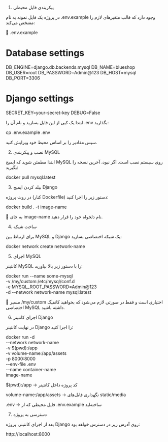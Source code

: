 1. پیکربندی فایل محیطی

در پروژه یک فایل نمونه به نام .env.example وجود دارد که قالب متغیرهای لازم را مشخص می‌کند:

📄 .env.example

# Database settings
DB_ENGINE=django.db.backends.mysql
DB_NAME=blueshop
DB_USER=root
DB_PASSWORD=Admin@123
DB_HOST=mysql
DB_PORT=3306

# Django settings
SECRET_KEY=your-secret-key
DEBUG=False


ابتدا یک کپی از این فایل بسازید و نام آن را .env بگذارید:

cp .env.example .env


سپس مقادیر را بر اساس محیط خود ویرایش کنید.

2. نصب و پیکربندی MySQL

ابتدا مطمئن شوید که ایمیج MySQL روی سیستم نصب است. اگر نبود، آخرین نسخه را بگیرید:

docker pull mysql:latest

3. بیلد کردن ایمیج Django

در روت پروژه (کنار Dockerfile) دستور زیر را اجرا کنید:

docker build . -t image-name


🔑 به جای image-name نام دلخواه خود را قرار دهید.

4. ساخت شبکه

برای ارتباط بین MySQL و Django یک شبکه اختصاصی بسازید:

docker network create network-name

5. اجرای MySQL

کانتینر MySQL را با دستور زیر بالا بیاورید:

docker run --name some-mysql \
    -v /my/custom:/etc/mysql/conf.d \
    -e MYSQL_ROOT_PASSWORD=Admin@123 \
    -d --network network-name mysql:latest


📌 مسیر /my/custom اختیاری است و فقط در صورتی لازم می‌شود که بخواهید کانفیگ اختصاصی MySQL داشته باشید.

6. اجرای کانتینر Django

در نهایت کانتینر Django را اجرا کنید:

docker run -d \
    --network network-name \
    -v $(pwd):/app \
    -v volume-name:/app/assets \
    -p 8000:8000 \
    --env-file .env \
    --name container-name \
    image-name


$(pwd):/app → کد پروژه داخل کانتینر

volume-name:/app/assets → نگهداری فایل‌های static/media

.env → فایل محیطی که از .env.example ساخته‌اید

7. دسترسی به پروژه

بعد از اجرای کانتینر، پروژه Django روی آدرس زیر در دسترس خواهد بود:

http://localhost:8000
